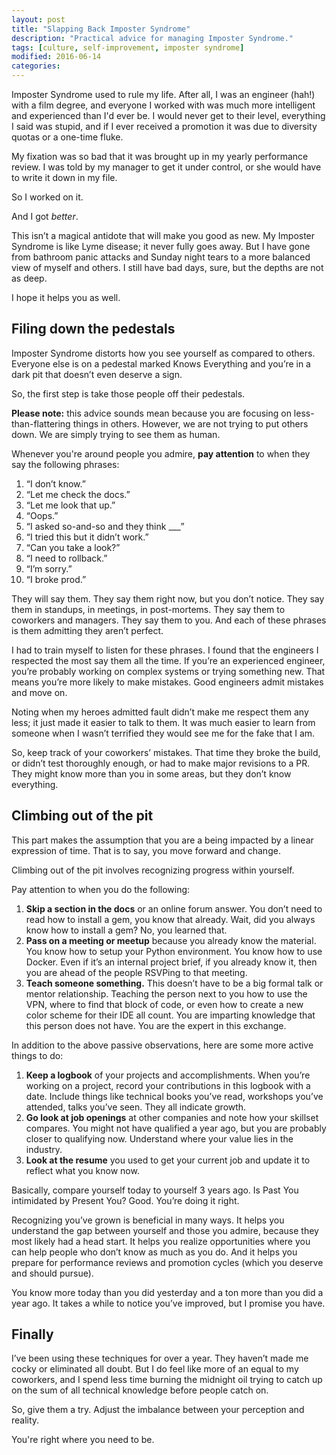 ```yaml
---
layout: post
title: "Slapping Back Imposter Syndrome"
description: "Practical advice for managing Imposter Syndrome."
tags: [culture, self-improvement, imposter syndrome]
modified: 2016-06-14
categories: 
---
```


Imposter Syndrome used to rule my life. After all, I was an engineer (hah!) with a film degree, and everyone I worked with was much more intelligent and experienced than I'd ever be. I would never get to their level, everything I said was stupid, and if I ever received a promotion it was due to diversity quotas or a one-time fluke.

My fixation was so bad that it was brought up in my yearly performance review. I was told by my manager to get it under control, or she would have to write it down in my file.

So I worked on it.

And I got *better*.

This isn’t a magical antidote that will make you good as new. My Imposter Syndrome is like Lyme disease; it never fully goes away. But I have gone from bathroom panic attacks and Sunday night tears to a more balanced view of myself and others. I still have bad days, sure, but the depths are not as deep.

I hope it helps you as well.

<!-- more -->

## Filing down the pedestals

Imposter Syndrome distorts how you see yourself as compared to others. Everyone else is on a pedestal marked Knows Everything and you’re in a dark pit that doesn’t even deserve a sign.

So, the first step is take those people off their pedestals.

**Please note:** this advice sounds mean because you are focusing on less-than-flattering things in others. However, we are not trying to put others down. We are simply trying to see them as human.

Whenever you're around people you admire, **pay attention** to when they say the following phrases:

1. “I don’t know.”
2. “Let me check the docs.”
3. “Let me look that up.”
4. “Oops.”
5. “I asked so-and-so and they think ___”
6. “I tried this but it didn’t work.”
7. “Can you take a look?”
8. “I need to rollback.”
9. “I’m sorry.”
10. “I broke prod.”

They will say them. They say them right now, but you don’t notice. They say them in standups, in meetings, in post-mortems. They say them to coworkers and managers. They say them to you. And each of these phrases is them admitting they aren’t perfect.

I had to train myself to listen for these phrases. I found that the engineers I respected the most say them all the time. If you’re an experienced engineer, you’re probably working on complex systems or trying something new. That means you’re more likely to make mistakes. Good engineers admit mistakes and move on.

Noting when my heroes admitted fault didn’t make me respect them any less; it just made it easier to talk to them. It was much easier to learn from someone when I wasn’t terrified they would see me for the fake that I am.

So, keep track of your coworkers’ mistakes. That time they broke the build, or didn’t test thoroughly enough, or had to make major revisions to a PR. They might know more than you in some areas, but they don’t know everything.

## Climbing out of the pit

This part makes the assumption that you are a being impacted by a linear expression of time. That is to say, you move forward and change.

Climbing out of the pit involves recognizing progress within yourself.

Pay attention to when you do the following:

1. **Skip a section in the docs** or an online forum answer. You don’t need to read how to install a gem, you know that already. Wait, did you always know how to install a gem? No, you learned that.
2. **Pass on a meeting or meetup** because you already know the material. You know how to setup your Python environment. You know how to use Docker. Even if it’s an internal project brief, if you already know it, then you are ahead of the people RSVPing to that meeting.
3. **Teach someone something.** This doesn’t have to be a big formal talk or mentor relationship. Teaching the person next to you how to use the VPN, where to find that block of code, or even how to create a new color scheme for their IDE all count. You are imparting knowledge that this person does not have. You are the expert in this exchange.

In addition to the above passive observations, here are some more active things to do:

1. **Keep a logbook** of your projects and accomplishments. When you’re working on a project, record your contributions in this logbook with a date. Include things like technical books you’ve read, workshops you’ve attended, talks you’ve seen. They all indicate growth.
2. **Go look at job openings** at other companies and note how your skillset compares. You might not have qualified a year ago, but you are probably closer to qualifying now. Understand where your value lies in the industry.
3. **Look at the resume** you used to get your current job and update it to reflect what you know now.

Basically, compare yourself today to yourself 3 years ago. Is Past You intimidated by Present You? Good. You’re doing it right.

Recognizing you’ve grown is beneficial in many ways. It helps you understand the gap between yourself and those you admire, because they most likely had a head start. It helps you realize opportunities where you can help people who don’t know as much as you do. And it helps you prepare for performance reviews and promotion cycles (which you deserve and should pursue).

You know more today than you did yesterday and a ton more than you did a year ago. It takes a while to notice you’ve improved, but I promise you have.

## Finally

I’ve been using these techniques for over a year. They haven’t made me cocky or eliminated all doubt. But I do feel like more of an equal to my coworkers, and I spend less time burning the midnight oil trying to catch up on the sum of all technical knowledge before people catch on.

So, give them a try. Adjust the imbalance between your perception and reality. 

You're right where you need to be.





